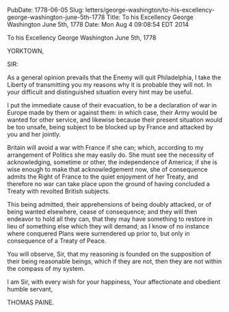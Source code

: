 PubDate: 1778-06-05
Slug: letters/george-washington/to-his-excellency-george-washington-june-5th-1778
Title: To his Excellency George Washington  June 5th, 1778
Date: Mon Aug  4 09:08:54 EDT 2014

   To his Excellency George Washington  June 5th, 1778

   YORKTOWN,

   SIR:

   As a general opinion prevails that the Enemy will quit Philadelphia, I
   take the Liberty of transmitting you my reasons why it is probable they
   will not. In your difficult and distinguished situation every hint may be
   useful.

   I put the immediate cause of their evacuation, to be a declaration of war
   in Europe made by them or against them: in which case, their Army would be
   wanted for other service, and likewise because their present situation
   would be too unsafe, being subject to be blocked up by France and attacked
   by you and her jointly.

   Britain will avoid a war with France if she can; which, according to my
   arrangement of Politics she may easily do. She must see the necessity of
   acknowledging, sometime or other, the independence of America; if she is
   wise enough to make that acknowledgement now, she of consequence admits
   the Right of France to the quiet enjoyment of her Treaty, and therefore no
   war can take place upon the ground of having concluded a Treaty with
   revolted British subjects.

   This being admitted, their apprehensions of being doubly attacked, or of
   being wanted elsewhere, cease of consequence; and they will then endeavor
   to hold all they can, that they may have something to restore in lieu of
   something else which they will demand; as I know of no instance where
   conquered Plans were surrendered up prior to, but only in consequence of a
   Treaty of Peace.

   You will observe, Sir, that my reasoning is founded on the supposition of
   their being reasonable beings, which if they are not, then they are not
   within the compass of my system.

   I am Sir, with every wish for your happiness, Your affectionate and
   obedient humble servant,

   THOMAS PAINE.

    
